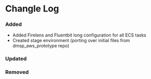 # Changle Log

### Added
- Added Firelens and Fluentbit long configuration for all ECS tasks
- Created stage environment (porting over initial files from dmsp_aws_prototype repo) 

### Updated

### Removed

